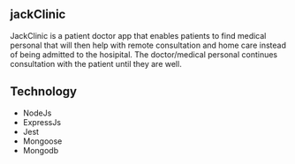 ## jackClinic

JackClinic is a patient doctor app that enables patients to find medical personal that will then help with remote consultation and 
home care instead of being admitted to the hosipital. 
The doctor/medical personal continues consultation with the patient until they are well. 

## Technology
- NodeJs
- ExpressJs
- Jest
- Mongoose
- Mongodb
